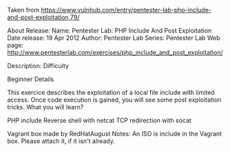 Taken from https://www.vulnhub.com/entry/pentester-lab-php-include-and-post-exploitation,79/ 

About Release:
    Name: Pentester Lab: PHP Include And Post Exploitation
    Date release: 19 Apr 2012
    Author: Pentester Lab
    Series: Pentester Lab
    Web page: http://www.pentesterlab.com/exercises/php_include_and_post_exploitation/

Description:
Difficulty

Beginner
Details

This exercice describes the exploitation of a local file include with limited access. Once code execution is gained, you will see some post exploitation tricks.
What you will learn?

PHP include Reverse shell with netcat TCP redirection with socat

Vagrant box made by RedHatAugust
Notes:
    An ISO is include in the Vagrant box. Please attach it, if it isn't already.
